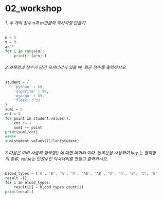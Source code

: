 # 02_workshop

###### 1. 두 개의 정수 n과 m만큼의 직사각형 만들기

```python
n = 5
m = 9
a='*'
for i in range(m):
    print(f'{a*n}')
```

###### 2.과목명과 점수가 담긴 딕셔너리가 있을 때, 평균 점수를 출력하시오.

```python
student = {
    'python' : 80,
    'algoritm' : 99,
    'django' : 89,
    'flask' : 83
}
sum1 = 0
cnt = 0
for point in student.values():
    cnt += 1
    sum1 += point
print(sum1/cnt)
#####
sum(student.values())/len(student)
```

###### 3.다음은 여러 사람의 혈액형() 에 대한 데이터 이다. 반복문을 사용하여 key 는 혈액형의 종류, value는 인원수인 딕셔너리를 만들고 출력하시오.

```python
blood_types = ['A', 'B', 'A', 'O', 'AB', 'AB', 'O', 'A', 'B', 'O', 'B', 'AB']
result ={}
for i in blood_types:
    result[i] = blood_types.count(i)
print(result)
```



